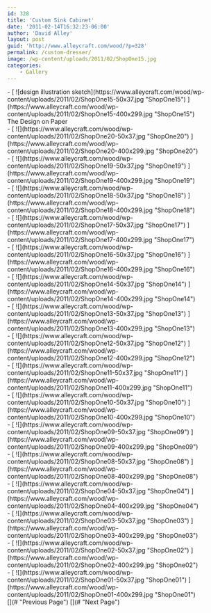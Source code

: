 ```yaml
---
id: 328
title: 'Custom Sink Cabinet'
date: '2011-02-14T16:32:23-06:00'
author: 'David Alley'
layout: post
guid: 'http://www.alleycraft.com/wood/?p=328'
permalink: /custom-dresser/
image: /wp-content/uploads/2011/02/ShopOne15.jpg
categories:
    - Gallery
---
```


<div class="gallery_clear"></div><div class="photospace" id="gallery_328_3"> <div class="thumbs_wrap2"><div class="thumbs_wrap"><div class="thumnail_col " id="thumbs_328_3">- [ ![design illustration sketch](https://www.alleycraft.com/wood/wp-content/uploads/2011/02/ShopOne15-50x37.jpg "ShopOne15") ](https://www.alleycraft.com/wood/wp-content/uploads/2011/02/ShopOne15-400x299.jpg "ShopOne15")<div class="caption"><div class="image-caption">The Design on Paper</div> </div>
- [ ![](https://www.alleycraft.com/wood/wp-content/uploads/2011/02/ShopOne20-50x37.jpg "ShopOne20") ](https://www.alleycraft.com/wood/wp-content/uploads/2011/02/ShopOne20-400x299.jpg "ShopOne20")<div class="caption"> </div>
- [ ![](https://www.alleycraft.com/wood/wp-content/uploads/2011/02/ShopOne19-50x37.jpg "ShopOne19") ](https://www.alleycraft.com/wood/wp-content/uploads/2011/02/ShopOne19-400x299.jpg "ShopOne19")<div class="caption"> </div>
- [ ![](https://www.alleycraft.com/wood/wp-content/uploads/2011/02/ShopOne18-50x37.jpg "ShopOne18") ](https://www.alleycraft.com/wood/wp-content/uploads/2011/02/ShopOne18-400x299.jpg "ShopOne18")<div class="caption"> </div>
- [ ![](https://www.alleycraft.com/wood/wp-content/uploads/2011/02/ShopOne17-50x37.jpg "ShopOne17") ](https://www.alleycraft.com/wood/wp-content/uploads/2011/02/ShopOne17-400x299.jpg "ShopOne17")<div class="caption"> </div>
- [ ![](https://www.alleycraft.com/wood/wp-content/uploads/2011/02/ShopOne16-50x37.jpg "ShopOne16") ](https://www.alleycraft.com/wood/wp-content/uploads/2011/02/ShopOne16-400x299.jpg "ShopOne16")<div class="caption"> </div>
- [ ![](https://www.alleycraft.com/wood/wp-content/uploads/2011/02/ShopOne14-50x37.jpg "ShopOne14") ](https://www.alleycraft.com/wood/wp-content/uploads/2011/02/ShopOne14-400x299.jpg "ShopOne14")<div class="caption"> </div>
- [ ![](https://www.alleycraft.com/wood/wp-content/uploads/2011/02/ShopOne13-50x37.jpg "ShopOne13") ](https://www.alleycraft.com/wood/wp-content/uploads/2011/02/ShopOne13-400x299.jpg "ShopOne13")<div class="caption"> </div>
- [ ![](https://www.alleycraft.com/wood/wp-content/uploads/2011/02/ShopOne12-50x37.jpg "ShopOne12") ](https://www.alleycraft.com/wood/wp-content/uploads/2011/02/ShopOne12-400x299.jpg "ShopOne12")<div class="caption"> </div>
- [ ![](https://www.alleycraft.com/wood/wp-content/uploads/2011/02/ShopOne11-50x37.jpg "ShopOne11") ](https://www.alleycraft.com/wood/wp-content/uploads/2011/02/ShopOne11-400x299.jpg "ShopOne11")<div class="caption"> </div>
- [ ![](https://www.alleycraft.com/wood/wp-content/uploads/2011/02/ShopOne10-50x37.jpg "ShopOne10") ](https://www.alleycraft.com/wood/wp-content/uploads/2011/02/ShopOne10-400x299.jpg "ShopOne10")<div class="caption"> </div>
- [ ![](https://www.alleycraft.com/wood/wp-content/uploads/2011/02/ShopOne09-50x37.jpg "ShopOne09") ](https://www.alleycraft.com/wood/wp-content/uploads/2011/02/ShopOne09-400x299.jpg "ShopOne09")<div class="caption"> </div>
- [ ![](https://www.alleycraft.com/wood/wp-content/uploads/2011/02/ShopOne08-50x37.jpg "ShopOne08") ](https://www.alleycraft.com/wood/wp-content/uploads/2011/02/ShopOne08-400x299.jpg "ShopOne08")<div class="caption"> </div>
- [ ![](https://www.alleycraft.com/wood/wp-content/uploads/2011/02/ShopOne04-50x37.jpg "ShopOne04") ](https://www.alleycraft.com/wood/wp-content/uploads/2011/02/ShopOne04-400x299.jpg "ShopOne04")<div class="caption"> </div>
- [ ![](https://www.alleycraft.com/wood/wp-content/uploads/2011/02/ShopOne03-50x37.jpg "ShopOne03") ](https://www.alleycraft.com/wood/wp-content/uploads/2011/02/ShopOne03-400x299.jpg "ShopOne03")<div class="caption"> </div>
- [ ![](https://www.alleycraft.com/wood/wp-content/uploads/2011/02/ShopOne02-50x37.jpg "ShopOne02") ](https://www.alleycraft.com/wood/wp-content/uploads/2011/02/ShopOne02-400x299.jpg "ShopOne02")<div class="caption"> </div>
- [ ![](https://www.alleycraft.com/wood/wp-content/uploads/2011/02/ShopOne01-50x37.jpg "ShopOne01") ](https://www.alleycraft.com/wood/wp-content/uploads/2011/02/ShopOne01-400x299.jpg "ShopOne01")<div class="caption"> </div>
 
<div class="photospace_clear"></div> [](# "Previous Page") [](# "Next Page") </div> </div> </div> <div class="gal_content"><div class="controls" id="controls_328_3"></div><div class="slideshow-container"><div class="loader" id="loading_328_3"></div><div class="slideshow" id="slideshow_328_3"></div><div class="caption-container" id="caption_328_3"></div> </div> </div> </div><div class="gallery_clear"></div> <script type="text/javascript">
			
			jQuery(document).ready(function($) {
				
				// We only want these styles applied when javascript is enabled
				$('.gal_content').css('display', 'block');
				$('.thumnail_col').css('width', '190px');
				
				// Initialize Advanced Galleriffic Gallery 
				var gallery = $('#thumbs_328_3').galleriffic({ 
					delay:                     3500,
					numThumbs:                 18,
					preloadAhead:              18,
					enableTopPager:            0,
					enableBottomPager:         false,
					imageContainerSel:         '#slideshow_328_3',
					controlsContainerSel:      '#controls_328_3',
					captionContainerSel:       '#caption_328_3',  
					loadingContainerSel:       '#loading_328_3',
					renderSSControls:          true,
					renderNavControls:         true,
					playLinkText:              '',
					pauseLinkText:             '',
					prevLinkText:              '',
					nextLinkText:              '',
					nextPageLinkText:          '&rsaquo;',
					prevPageLinkText:          '&lsaquo;',
					enableHistory:              0,
					autoStart:                 	1,
					enableKeyboardNavigation:	true,
					syncTransitions:           	1,
					defaultTransitionDuration: 	300,
						
					onTransitionOut:           function(slide, caption, isSync, callback) {
						slide.fadeTo(this.getDefaultTransitionDuration(isSync), 0.0, callback);
						caption.fadeTo(this.getDefaultTransitionDuration(isSync), 0.0);
					},
					onTransitionIn:            function(slide, caption, isSync) {
						var duration = this.getDefaultTransitionDuration(isSync);
						slide.fadeTo(duration, 1.0);
	
						// Position the caption at the bottom of the image and set its opacity
						var slideImage = slide.find('img');
						caption.width(slideImage.width())
							.css({
								//'bottom' : Math.floor((slide.height() - slideImage.outerHeight()) / 2 - 40),
								'top' : slideImage.outerHeight(),
								'left' : Math.floor((slide.width() - slideImage.width()) / 2) + slideImage.outerWidth() - slideImage.width()
							})
							.fadeTo(duration, 1.0);
						
					},
					onPageTransitionOut:       function(callback) {
						this.hide();
						setTimeout(callback, 100); // wait a bit
					},
					onPageTransitionIn:        function() {
						var prevPageLink = this.find('a.prev').css('display', 'none');
						var nextPageLink = this.find('a.next').css('display', 'none');
						
						// Show appropriate next / prev page links
						if (this.displayedPage > 0)
							prevPageLink.css('display', 'block');
		
						var lastPage = this.getNumPages() - 1;
						if (this.displayedPage < lastPage)
							nextPageLink.css('display', 'block');
		
						this.fadeTo('fast', 1.0);
					}
					
				}); 
				
				
				
				/**************** Event handlers for custom next / prev page links **********************/
		
				gallery.find('a.prev').click(function(e) {
					gallery.previousPage();
					e.preventDefault();
				});
		
				gallery.find('a.next').click(function(e) {
					gallery.nextPage(); 
					e.preventDefault();
				});
		
			});
		</script>